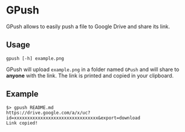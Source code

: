# GPush

GPush allows to easily push a file to Google Drive and share its link.

## Usage

`gpush [-h] example.png`

GPush will upload `example.png` in a folder named `GPush` and will share to **anyone** with the link. The link is printed and copied in your clipboard.

## Example

```
$> gpush README.md 
https://drive.google.com/a/x/uc?id=xxxxxxxxxxxxxxxxxxxxxxxxxxxxxxxx&export=download
Link copied!
```
